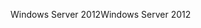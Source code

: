 <span data-ttu-id="ead94-101">Windows Server 2012</span><span class="sxs-lookup"><span data-stu-id="ead94-101">Windows Server 2012</span></span>